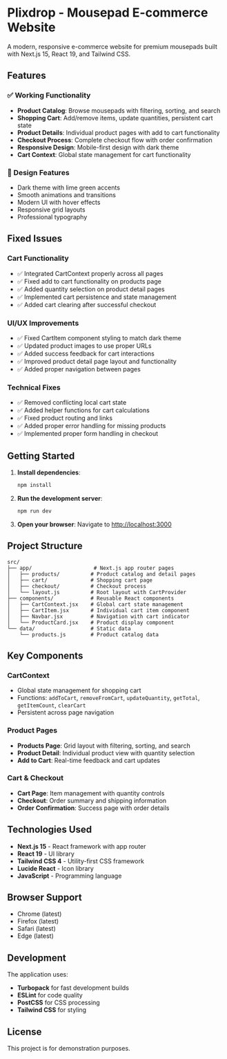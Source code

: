 # Plixdrop - Mousepad E-commerce Website

A modern, responsive e-commerce website for premium mousepads built with Next.js 15, React 19, and Tailwind CSS.

## Features

### ✅ Working Functionality
- **Product Catalog**: Browse mousepads with filtering, sorting, and search
- **Shopping Cart**: Add/remove items, update quantities, persistent cart state
- **Product Details**: Individual product pages with add to cart functionality
- **Checkout Process**: Complete checkout flow with order confirmation
- **Responsive Design**: Mobile-first design with dark theme
- **Cart Context**: Global state management for cart functionality

### 🎨 Design Features
- Dark theme with lime green accents
- Smooth animations and transitions
- Modern UI with hover effects
- Responsive grid layouts
- Professional typography

## Fixed Issues

### Cart Functionality
- ✅ Integrated CartContext properly across all pages
- ✅ Fixed add to cart functionality on products page
- ✅ Added quantity selection on product detail pages
- ✅ Implemented cart persistence and state management
- ✅ Added cart clearing after successful checkout

### UI/UX Improvements
- ✅ Fixed CartItem component styling to match dark theme
- ✅ Updated product images to use proper URLs
- ✅ Added success feedback for cart interactions
- ✅ Improved product detail page layout and functionality
- ✅ Added proper navigation between pages

### Technical Fixes
- ✅ Removed conflicting local cart state
- ✅ Added helper functions for cart calculations
- ✅ Fixed product routing and links
- ✅ Added proper error handling for missing products
- ✅ Implemented proper form handling in checkout

## Getting Started

1. **Install dependencies**:
   ```bash
   npm install
   ```

2. **Run the development server**:
   ```bash
   npm run dev
   ```

3. **Open your browser**:
   Navigate to [http://localhost:3000](http://localhost:3000)

## Project Structure

```
src/
├── app/                    # Next.js app router pages
│   ├── products/          # Product catalog and detail pages
│   ├── cart/              # Shopping cart page
│   ├── checkout/          # Checkout process
│   └── layout.js          # Root layout with CartProvider
├── components/            # Reusable React components
│   ├── CartContext.jsx    # Global cart state management
│   ├── CartItem.jsx       # Individual cart item component
│   ├── Navbar.jsx         # Navigation with cart indicator
│   └── ProductCard.jsx    # Product display component
└── data/                  # Static data
    └── products.js        # Product catalog data
```

## Key Components

### CartContext
- Global state management for shopping cart
- Functions: `addToCart`, `removeFromCart`, `updateQuantity`, `getTotal`, `getItemCount`, `clearCart`
- Persistent across page navigation

### Product Pages
- **Products Page**: Grid layout with filtering, sorting, and search
- **Product Detail**: Individual product view with quantity selection
- **Add to Cart**: Real-time feedback and cart updates

### Cart & Checkout
- **Cart Page**: Item management with quantity controls
- **Checkout**: Order summary and shipping information
- **Order Confirmation**: Success page with order details

## Technologies Used

- **Next.js 15** - React framework with app router
- **React 19** - UI library
- **Tailwind CSS 4** - Utility-first CSS framework
- **Lucide React** - Icon library
- **JavaScript** - Programming language

## Browser Support

- Chrome (latest)
- Firefox (latest)
- Safari (latest)
- Edge (latest)

## Development

The application uses:
- **Turbopack** for fast development builds
- **ESLint** for code quality
- **PostCSS** for CSS processing
- **Tailwind CSS** for styling

## License

This project is for demonstration purposes.
